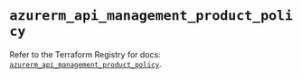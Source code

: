# `azurerm_api_management_product_policy`

Refer to the Terraform Registry for docs: [`azurerm_api_management_product_policy`](https://registry.terraform.io/providers/hashicorp/azurerm/3.94.0/docs/resources/api_management_product_policy).
